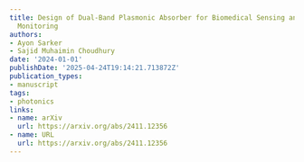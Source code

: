 ```yaml
---
title: Design of Dual-Band Plasmonic Absorber for Biomedical Sensing and Environmental
  Monitoring
authors:
- Ayon Sarker
- Sajid Muhaimin Choudhury
date: '2024-01-01'
publishDate: '2025-04-24T19:14:21.713872Z'
publication_types:
- manuscript
tags:
- photonics
links:
- name: arXiv
  url: https://arxiv.org/abs/2411.12356
- name: URL
  url: https://arxiv.org/abs/2411.12356
---
```

